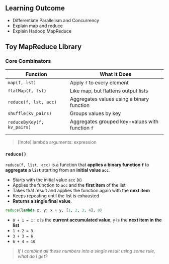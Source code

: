 ## Learning Outcome
- Differentiate Parallelism and Concurrency
- Explain map and reduce
- Explain Hadoop MapReduce

## Toy MapReduce Library
### Core Combinators

| Function                   | What It Does                                    |
| -------------------------- | ----------------------------------------------- |
| `map(f, lst)`              | Apply `f` to every element                      |
| `flatMap(f, lst)`          | Like map, but flattens output lists             |
| `reduce(f, lst, acc)`      | Aggregates values using a binary function       |
| `shuffle(kv_pairs)`        | Groups values by key                            |
| `reduceByKey(f, kv_pairs)` | Aggregates grouped key-values with function `f` |
|                            |                                                 |

>[!note] lambda arguments: expression

### `reduce()`
`reduce(f, list, acc)` is a function that **applies a binary function `f`** to **aggregate a `list`** starting from an **initial value `acc`**.
- Starts with the initial value `acc` (`0`)
- Applies the function to `acc` and the **first item** of the list
- Takes that result and applies the function again with the **next item**
- Keeps repeating until the list is exhausted
- **Returns a single final value**.

```python
reduce(lambda x, y: x + y, [1, 2, 3, 4], 0)
```
- `0 + 1 = 1` : `x` is the **current accumulated value**, `y` is the **next item in the list**
- `1 + 2 = 3`
- `3 + 3 = 6`
- `6 + 4 = 10`

>*If I combine all these numbers into a single result using some rule, what do I get?*


